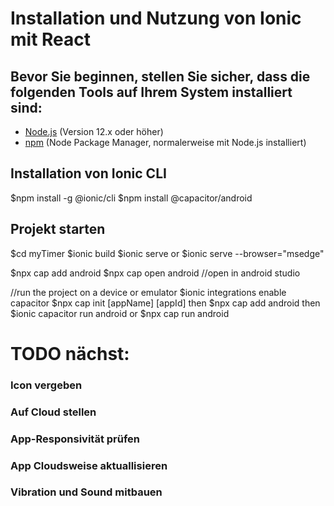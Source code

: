 # Installation und Nutzung von Ionic mit React

## Bevor Sie beginnen, stellen Sie sicher, dass die folgenden Tools auf Ihrem System installiert sind:
- [Node.js](https://nodejs.org/) (Version 12.x oder höher)
- [npm](https://www.npmjs.com/) (Node Package Manager, normalerweise mit Node.js installiert)

## Installation von Ionic CLI
$npm install -g @ionic/cli
$npm install @capacitor/android

## Projekt starten
$cd myTimer
$ionic build
$ionic serve
or
$ionic serve --browser="msedge"

$npx cap add android
$npx cap open android //open in android studio


//run the project on a device or emulator
$ionic integrations enable capacitor
$npx cap init [appName] [appId]
then
$npx cap add android
then
$ionic capacitor run android 
or 
$npx cap run android


# TODO nächst:
### Icon vergeben
### Auf Cloud stellen
### App-Responsivität prüfen
### App Cloudsweise aktuallisieren
### Vibration und Sound mitbauen
